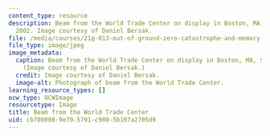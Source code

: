```yaml
---
content_type: resource
description: Beam from the World Trade Center on display in Boston, MA, Sept. 11,
  2002. Image courtesy of Daniel Bersak.
file: /media/courses/21g-013-out-of-ground-zero-catastrophe-and-memory-fall-2005/cb7000089e705791c9805b107a2705d9_21g-013f05.jpg
file_type: image/jpeg
image_metadata:
  caption: Beam from the World Trade Center on display in Boston, MA, Sept. 11, 2002.
    (Image courtesy of Daniel Bersak.)
  credit: Image courtesy of Daniel Bersak.
  image-alt: Photograph of beam from the World Trade Center.
learning_resource_types: []
ocw_type: OCWImage
resourcetype: Image
title: Beam from the World Trade Center
uid: cb700008-9e70-5791-c980-5b107a2705d9
---
```

